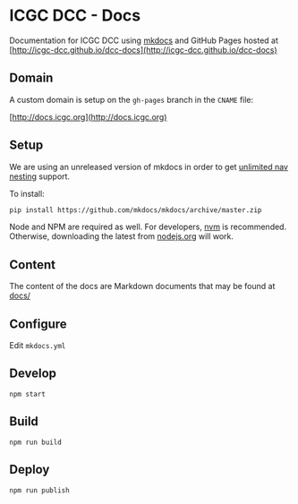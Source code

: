 # ICGC DCC - Docs

Documentation for ICGC DCC using [mkdocs](http://www.mkdocs.org/) and GitHub Pages hosted at [http://icgc-dcc.github.io/dcc-docs](http://icgc-dcc.github.io/dcc-docs)

## Domain

A custom domain is setup on the `gh-pages` branch in the `CNAME` file:

[http://docs.icgc.org](http://docs.icgc.org)

## Setup

We are using an unreleased version of mkdocs in order to get [unlimited nav nesting](https://github.com/mkdocs/mkdocs/issues/6#issuecomment-163625780) support.

To install:

```bash
pip install https://github.com/mkdocs/mkdocs/archive/master.zip
```

Node and NPM are required as well.
For developers, [nvm](https://github.com/creationix/nvm) is recommended.
Otherwise, downloading the latest from [nodejs.org](https://nodejs.org/en/download/) will work.

## Content

The content of the docs are Markdown documents that may be found at [docs/](docs/)

## Configure

Edit `mkdocs.yml`

## Develop

```shell
npm start
```

## Build

```shell
npm run build
```

## Deploy

```shell
npm run publish
```
